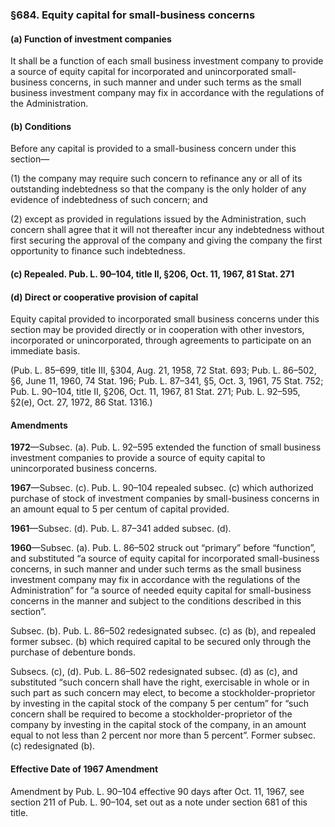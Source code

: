 ### §684. Equity capital for small-business concerns ###

#### (a) Function of investment companies ####

It shall be a function of each small business investment company to provide a source of equity capital for incorporated and unincorporated small-business concerns, in such manner and under such terms as the small business investment company may fix in accordance with the regulations of the Administration.

#### (b) Conditions ####

Before any capital is provided to a small-business concern under this section—

(1) the company may require such concern to refinance any or all of its outstanding indebtedness so that the company is the only holder of any evidence of indebtedness of such concern; and

(2) except as provided in regulations issued by the Administration, such concern shall agree that it will not thereafter incur any indebtedness without first securing the approval of the company and giving the company the first opportunity to finance such indebtedness.

#### (c) Repealed. Pub. L. 90–104, title II, §206, Oct. 11, 1967, 81 Stat. 271 ####

#### (d) Direct or cooperative provision of capital ####

Equity capital provided to incorporated small business concerns under this section may be provided directly or in cooperation with other investors, incorporated or unincorporated, through agreements to participate on an immediate basis.

(Pub. L. 85–699, title III, §304, Aug. 21, 1958, 72 Stat. 693; Pub. L. 86–502, §6, June 11, 1960, 74 Stat. 196; Pub. L. 87–341, §5, Oct. 3, 1961, 75 Stat. 752; Pub. L. 90–104, title II, §206, Oct. 11, 1967, 81 Stat. 271; Pub. L. 92–595, §2(e), Oct. 27, 1972, 86 Stat. 1316.)

#### Amendments ####

**1972**—Subsec. (a). Pub. L. 92–595 extended the function of small business investment companies to provide a source of equity capital to unincorporated business concerns.

**1967**—Subsec. (c). Pub. L. 90–104 repealed subsec. (c) which authorized purchase of stock of investment companies by small-business concerns in an amount equal to 5 per centum of capital provided.

**1961**—Subsec. (d). Pub. L. 87–341 added subsec. (d).

**1960**—Subsec. (a). Pub. L. 86–502 struck out “primary” before “function”, and substituted “a source of equity capital for incorporated small-business concerns, in such manner and under such terms as the small business investment company may fix in accordance with the regulations of the Administration” for “a source of needed equity capital for small-business concerns in the manner and subject to the conditions described in this section”.

Subsec. (b). Pub. L. 86–502 redesignated subsec. (c) as (b), and repealed former subsec. (b) which required capital to be secured only through the purchase of debenture bonds.

Subsecs. (c), (d). Pub. L. 86–502 redesignated subsec. (d) as (c), and substituted “such concern shall have the right, exercisable in whole or in such part as such concern may elect, to become a stockholder-proprietor by investing in the capital stock of the company 5 per centum” for “such concern shall be required to become a stockholder-proprietor of the company by investing in the capital stock of the company, in an amount equal to not less than 2 percent nor more than 5 percent”. Former subsec. (c) redesignated (b).

#### Effective Date of 1967 Amendment ####

Amendment by Pub. L. 90–104 effective 90 days after Oct. 11, 1967, see section 211 of Pub. L. 90–104, set out as a note under section 681 of this title.